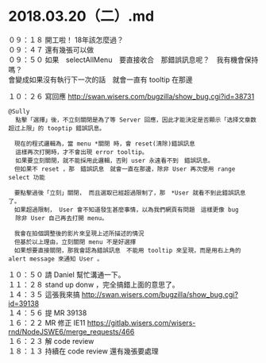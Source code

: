 # 2018.03.20（二）.md

０９：１８ 開工啦！ 18年該怎麼過？  
０９：４７ 還有幾張可以做  
０９：５０ 如果　selectAllMenu　要直接收合　那錯誤訊息呢？　我有機會保持嗎？  
會變成如果沒有執行下一次的話　就會一直有 tooltip 在那邊  

１０：２６ 寫回應 http://swan.wisers.com/bugzilla/show_bug.cgi?id=38731  
```
@Sully
  點擊「選擇」後，不立刻關閉是為了等 Server 回應，因此才能決定是否顯示「选择文章数超过上限」的 tooptip 錯誤訊息。

　現在的程式邏輯為，當 menu *關閉 時，會 reset(清除)錯誤訊息
  這樣再次打開時，才不會出現 error tooltip。
  如果要立刻關閉，就不能採用此邏輯，否則 user 永遠看不到　錯誤訊息。
　但如果不 reset ，那　錯誤訊息　就會一直在那邊，除非 User 再次使用 range select 功能

　要點擊過後「立刻」關閉， 而且選取已經超過限制了，那　*User 就看不到此錯誤訊息　了。
　如果超過限制， User 會不知道發生甚麼事情，以為我們網頁有問題　這樣更像 bug
  除非 User 自己再去打開 menu。

　我會在拍個調整後的影片來呈現上述所描述的情況
　但基於以上理由，立刻關閉 menu 不是好選擇
　如果想要直接關閉，那我會認為錯誤訊息　不能用 tooltip 來呈現，而是用右上角的 alert message 來通知 User 。
```
１０：５０ 請 Daniel 幫忙溝通一下。  
１１：２８ stand up donw ，完全搞錯上面的意思了。  
１４：３５ 這張我來搞 http://swan.wisers.com/bugzilla/show_bug.cgi?id=39138  
１４：５６ 提 MR 39138  
１６：２２ MR 修正 IE11 https://gitlab.wisers.com/wisers-rnd/NodeJSWE6/merge_requests/466  
１６：２３ 解 code review  
１８：１３ 持續在 code review 還有幾張要處理  
